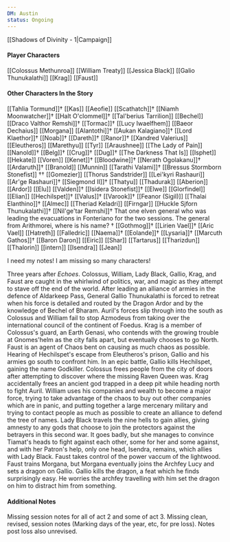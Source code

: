 ```yaml
---
DM: Austin
status: Ongoing
---
```

[[Shadows of Divinity - 1|Campaign]]
#### Player Characters
[[Colossus Methunroa]]
[[William Treaty]]
[[Jessica Black]]
[[Galio Thunukalathi]]
[[Krag]]
[[Faust]]

#### Other Characters In the Story
[[Tahlia Tormund]]†
[[Kas]]
[[Aeofie]]
[[Scathatch]]†
[[Niamh Moonwatcher]]†
[[Halt O'clommel]]†
[[Tal'berius Tarrilion]]
[[Bechel]]
[[Draco Valthor Remshi]]†
[[Tormac]]†
[[Lucy Iwaelfhem]]
[[Baeor Dechaius]]
[[Morgana]]
[[Alantothi]]†
[[Aukan Kalagiano]]†
[[Lord Klaethor]]†
[[Noab]]†
[[Dareth]]†
[[Ranor]]†
[[Xandred Valerius]]
[[Eleutheros]]
[[Marethyu]]
[[Tyr]]
[[Araushnee]]
[[The Lady of Pain]]
[[Nanold]]†
[[Belg]]†
[[Crug]]†
[[Dug]]†
[[The Darkness That Is]]
[[Isphet]]
[[Hekate]]
[[Voren]]
[[Kenet]]†
[[Bloodwine]]†
[[Nerath Ogolakanu]]†
[[Ardaruth]]†
[[Branold]]
[[Munnin]]
[[Tarathi Valami]]†
[[Bressus Stormborn Stonefist]] ††
[[Gomezier]]
[[Thorus Sandstrider]]
[[Lei'kyri Rashauri]]
[[Ar'ge Rashauri]]†
[[Siegmond II]]†
[[Thatyu]]
[[Thadurak]]
[[Aberion]]
[[Ardor]]
[[Elu]]
[[Valden]]†
[[Isidera Stonefist]]†
[[Elwe]]
[[Glorfindel]]
[[Elian]]
[[Hechilspet]]†
[[Valus]]†
[[Varook]]†
[[Feanor (Sigil)]]
[[Thalai Elanthino]]†
[[Almec]]
[[Theriad Keladri]]
[[Firngar]]
[[Huckle Sjforn Thunukalathi]]†
[[Nil'ge'tar Remshi]]†
That one elven general who was leading the evacuations in Fonteriano for the two sessions. The general from Arithmorei, where is his name? †
[[Gothmog]]†
[[Lirien Vael]]†
[[Aric Vael]]
[[Hatreth]]
[[Falledric]]
[[Naema]]†
[[Eolande]]†
[[Lysaria]]†
[[Marcuth Gathos]]†
[[Baron Daron]]
[[Eiric]]
[[Shar]]
[[Tartarus]]
[[Tharizdun]]
[[Thalorin]]
[[intern]]
[[Isendra]]
[[Jean]]

I need my notes! I am missing so many characters!


Three years after _Echoes_. Colossus, William, Lady Black, Gallio, Krag, and Faust are caught in the whirlwind of politics, war, and magic as they attempt to stave off the end of the world.
After leading an alliance of armies in the defence of Aldarkeep Pass, General Gallio Thunukalathi is forced to retreat when his force is detailed and routed by the Dragon Ardor and by the knowledge of Bechel of Bharam. Auril's forces slip through into the south as Colossus and William fail to stop Azmodeus from taking over the international council of the continent of Foedus.
Krag is a member of Colossus's guard, an Earth Genasi, who contends with the growing trouble at Gnomes'helm as the city falls apart, but eventually chooses to go North.
Faust is an agent of Chaos bent on causing as much chaos as possible.
Hearing of Hechilspet's escape from Eleutheros's prison, Gallio and his armies go south to confront him. In an epic battle, Gallio kills Hechilspet, gaining the name Godkiller.
Colossus frees people from the city of doors after attempting to discover where the missing Raven Queen was. Krag accidentally frees an ancient god trapped in a deep pit while heading north to fight Auril. William uses his companies and wealth to become a major force, trying to take advantage of the chaos to buy out other companies which are in panic, and putting together a large mercenary military and trying to contact people as much as possible to create an alliance to defend the tree of names.
Lady Black travels the nine hells to gain allies, giving amnesty to any gods that choose to join the protectors against the betrayers in this second war. It goes badly, but she manages to convince Tiamat's heads to fight against each other, some for her and some against, and with her Patron's help, only one head, Isendra, remains, which allies with Lady Black.
Faust takes control of the power vaccum of the lightwood.
Faust trains Morgana, but Morgana eventually joins the Archfey Lucy and sets a dragon on Gallio.
Gallio kills the dragon, a feat which he finds surprisingly easy. He worries the archfey travelling with him set the dragon on him to distract him from something.

#### Additional Notes
Missing session notes for all of act 2 and some of act 3. Missing clean, revised, session notes (Marking days of the year, etc, for pre loss). Notes post loss also unrevised.